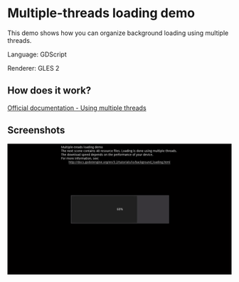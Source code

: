 # Multiple-threads loading demo

This demo shows how you can organize background loading using multiple threads.

Language: GDScript

Renderer: GLES 2

## How does it work?

[Official documentation - Using multiple threads](http://docs.godotengine.org/en/3.2/tutorials/io/background_loading.html#using-multiple-threads)

## Screenshots

![Screenshot](screenshots/screenshot.png)
